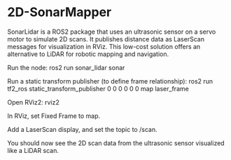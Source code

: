 # 2D-SonarMapper
SonarLidar is a ROS2 package that uses an ultrasonic sensor on a servo motor to simulate 2D scans. It publishes distance data as LaserScan messages for visualization in RViz. This low-cost solution offers an alternative to LiDAR for robotic mapping and navigation.

Run the node:
ros2 run sonar_lidar sonar

Run a static transform publisher (to define frame relationship):
ros2 run tf2_ros static_transform_publisher 0 0 0 0 0 0 map laser_frame

Open RViz2:
rviz2

In RViz, set Fixed Frame to map.

Add a LaserScan display, and set the topic to /scan.

You should now see the 2D scan data from the ultrasonic sensor visualized like a LiDAR scan.
